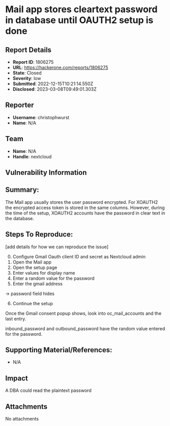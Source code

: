 # Mail app stores cleartext password in database until OAUTH2 setup is done

## Report Details
- **Report ID**: 1806275
- **URL**: https://hackerone.com/reports/1806275
- **State**: Closed
- **Severity**: low
- **Submitted**: 2022-12-15T10:21:14.550Z
- **Disclosed**: 2023-03-08T09:49:01.303Z

## Reporter
- **Username**: christophwurst
- **Name**: N/A

## Team
- **Name**: N/A
- **Handle**: nextcloud

## Vulnerability Information
## Summary:

The Mail app usually stores the user password encrypted. For XOAUTH2 the encrypted access token is stored in the same columns. However, during the time of the setup, XOAUTH2 accounts have the password in clear text in the database.

## Steps To Reproduce:
[add details for how we can reproduce the issue]

  0. Configure Gmail Oauth client ID and secret as Nextcloud admin
  1. Open the Mail app
  2. Open the setup page
  3. Enter values for display name
  4. Enter a random value for the password
  5. Enter the gmail address

-> password field hides

  6. Continue the setup

Once the Gmail consent popup shows, look into oc_mail_accounts and the last entry.

inbound_password and outbound_password have the random value entered for the password.

## Supporting Material/References:

  * N/A

## Impact

A DBA could read the plaintext password

## Attachments
No attachments
